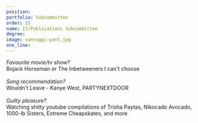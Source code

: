 ```yaml
---
position: 
portfolio: Subcommittee
order: 25
name: IT/Publications Subcommittee
degree: 
image: samraggi-pant.jpg
one_line:
---
```

*Favourite movie/tv show?*
<br>
Bojack Horseman or The Inbetweeners I can't choose
<br><br>
*Song recommendation?*
<br>
Wouldn't Leave - Kanye West, PARTYNEXTDOOR
<br><br>
*Guilty pleasure?*
<br>
Watching shitty youtube compilations of Trisha Paytas, Nikocado Avocado, 1000-lb Sisters, Extreme Cheapskates, and more 